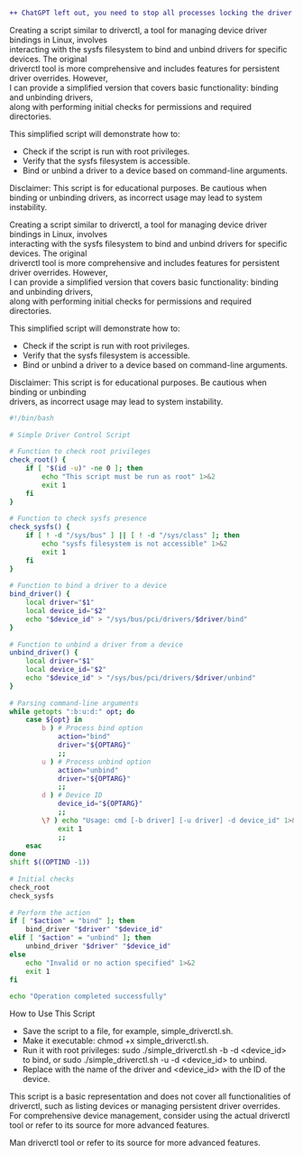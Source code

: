 ```diff
++ ChatGPT left out, you need to stop all processes locking the driver from proper unbinding or you will have issues. Make sure to pause the containers, stop GPUParted,then make your change, restart GPUParted, and make sure any of the user space containers, vms are able to properly load back any processes and memory "they think" they already have onto a new slate from the GPU and restart all the cuda_kernels or whatever, loading and addressing the VRAM and everything may be special, and the transparency of this being done may not yet be possible to make transparent to the apps, so be aware your VM might fail when it loads, but if this ever exists and is possible a hook for early fail will made avail to your app so you can easily handle a vm unpause that doesn't have the same handles. Okay, Okay I am dreaming of this being possible for now GPUParted does not yet exist for me, but still before binding new drivers, you need to somehow free the gpu from all processes. This means you really have to monky with GDM for the computer only nvidia card if it is not your primary, again I think it is manageable from the 61-gdm.rules under /usr/lib/sysd/ I think??
```
Creating a script similar to driverctl, a tool for managing device driver bindings in Linux, involves  
interacting with the sysfs filesystem to bind and unbind drivers for specific devices. The original  
driverctl tool is more comprehensive and includes features for persistent driver overrides. However,  
I can provide a simplified version that covers basic functionality: binding and unbinding drivers,  
along with performing initial checks for permissions and required directories. 

This simplified script will demonstrate how to:  
- Check if the script is run with root privileges.   
- Verify that the sysfs filesystem is accessible.   
- Bind or unbind a driver to a device based on command-line arguments.  
  
Disclaimer: This script is for educational purposes. Be cautious when binding or unbinding drivers, as incorrect usage may lead to system instability. 

 
 

 

Creating a script similar to driverctl, a tool for managing device driver bindings in Linux, involves  
interacting with the sysfs filesystem to bind and unbind drivers for specific devices. The original  
driverctl tool is more comprehensive and includes features for persistent driver overrides. However,  
I can provide a simplified version that covers basic functionality: binding and unbinding drivers,  
along with performing initial checks for permissions and required directories. 
  
This simplified script will demonstrate how to:  
- Check if the script is run with root privileges.   
- Verify that the sysfs filesystem is accessible.   
- Bind or unbind a driver to a device based on command-line arguments.   
  
Disclaimer: This script is for educational purposes. Be cautious when binding or unbinding  
drivers, as incorrect usage may lead to system instability.  
     
```bash
#!/bin/bash 
 
# Simple Driver Control Script 
 
# Function to check root privileges 
check_root() { 
    if [ "$(id -u)" -ne 0 ]; then 
        echo "This script must be run as root" 1>&2 
        exit 1 
    fi 
} 
 
# Function to check sysfs presence 
check_sysfs() { 
    if [ ! -d "/sys/bus" ] || [ ! -d "/sys/class" ]; then 
        echo "sysfs filesystem is not accessible" 1>&2 
        exit 1 
    fi 
} 
 
# Function to bind a driver to a device 
bind_driver() { 
    local driver="$1" 
    local device_id="$2" 
    echo "$device_id" > "/sys/bus/pci/drivers/$driver/bind" 
} 
 
# Function to unbind a driver from a device 
unbind_driver() { 
    local driver="$1" 
    local device_id="$2" 
    echo "$device_id" > "/sys/bus/pci/drivers/$driver/unbind" 
} 
 
# Parsing command-line arguments 
while getopts ":b:u:d:" opt; do 
    case ${opt} in 
        b ) # Process bind option 
            action="bind" 
            driver="${OPTARG}" 
            ;; 
        u ) # Process unbind option 
            action="unbind" 
            driver="${OPTARG}" 
            ;; 
        d ) # Device ID 
            device_id="${OPTARG}" 
            ;; 
        \? ) echo "Usage: cmd [-b driver] [-u driver] -d device_id" 1>&2 
            exit 1 
            ;; 
    esac 
done 
shift $((OPTIND -1)) 
 
# Initial checks 
check_root 
check_sysfs 
 
# Perform the action 
if [ "$action" = "bind" ]; then 
    bind_driver "$driver" "$device_id" 
elif [ "$action" = "unbind" ]; then 
    unbind_driver "$driver" "$device_id" 
else 
    echo "Invalid or no action specified" 1>&2 
    exit 1 
fi 
 
echo "Operation completed successfully" 
```  
 
How to Use This Script 
- Save the script to a file, for example, simple_driverctl.sh.   
- Make it executable: chmod +x simple_driverctl.sh.   
- Run it with root privileges: sudo ./simple_driverctl.sh -b <driver> -d <device_id> to bind, or sudo ./simple_driverctl.sh -u <driver> -d <device_id> to unbind.   
- Replace <driver> with the name of the driver and <device_id> with the ID of the device.   

This script is a basic representation and does not cover all functionalities of driverctl, such as listing devices or managing persistent driver overrides.   
For comprehensive device management, consider using the actual driverctl tool or refer to its source for more advanced features.   
  
Man driverctl tool or refer to its source for more advanced features.   

 
